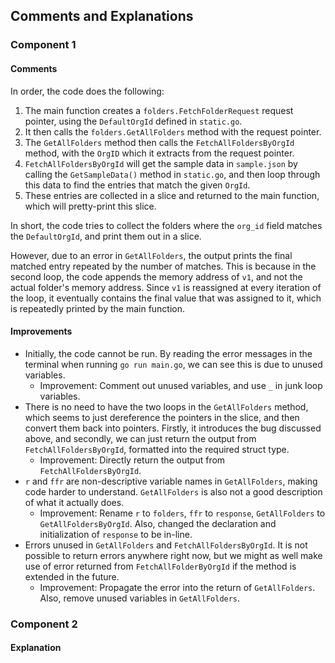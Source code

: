 ## Comments and Explanations

### Component 1

#### Comments

In order, the code does the following:

1. The main function creates a `folders.FetchFolderRequest` request pointer, using the `DefaultOrgId` defined in `static.go`.
1. It then calls the `folders.GetAllFolders` method with the request pointer.
1. The `GetAllFolders` method then calls the `FetchAllFoldersByOrgId` method, with the `OrgID` which it extracts from the request pointer.
1. `FetchAllFoldersByOrgId` will get the sample data in `sample.json` by calling the `GetSampleData()` method in `static.go`, and then loop through this data to find the entries that match the given `OrgId`.
1. These entries are collected in a slice and returned to the main function, which will pretty-print this slice.

In short, the code tries to collect the folders where the `org_id` field matches the `DefaultOrgId`, and print them out in a slice.

However, due to an error in `GetAllFolders`, the output prints the final matched entry repeated by the number of matches. This is because in the second loop, the code appends the memory address of `v1`, and not the actual folder's memory address. Since `v1` is reassigned at every iteration of the loop, it eventually contains the final value that was assigned to it, which is repeatedly printed by the main function.

#### Improvements

- Initially, the code cannot be run. By reading the error messages in the terminal when running `go run main.go`, we can see this is due to unused variables.
  - Improvement: Comment out unused variables, and use `_` in junk loop variables.
- There is no need to have the two loops in the `GetAllFolders` method, which seems to just dereference the pointers in the slice, and then convert them back into pointers. Firstly, it introduces the bug discussed above, and secondly, we can just return the output from `FetchAllFoldersByOrgId`, formatted into the required struct type.
  - Improvement: Directly return the output from `FetchAllFoldersByOrgId`.
- `r` and `ffr` are non-descriptive variable names in `GetAllFolders`, making code harder to understand. `GetAllFolders` is also not a good description of what it actually does.
  - Improvement: Rename `r` to `folders`, `ffr` to `response`, `GetAllFolders` to `GetAllFoldersByOrgId`. Also, changed the declaration and initialization of `response` to be in-line.
- Errors unused in `GetAllFolders` and `FetchAllFoldersByOrgId`. It is not possible to return errors anywhere right now, but we might as well make use of error returned from `FetchAllFolderByOrgId` if the method is extended in the future.
  - Improvement: Propagate the error into the return of `GetAllFolders`. Also, remove unused variables in `GetAllFolders`.

### Component 2

#### Explanation
